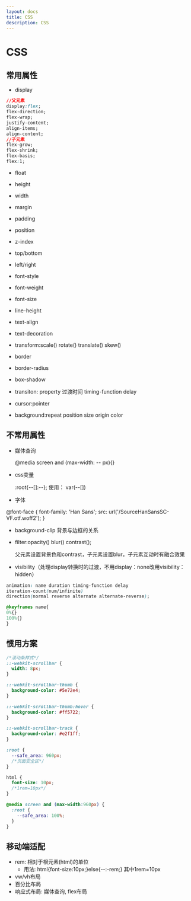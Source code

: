 ```yaml
---
layout: docs
title: CSS
description: CSS
---
```


# CSS

## 常用属性

- display

```css
//父元素
display:flex;
flex-direction;
flex-wrap;
justify-content;
align-items;
align-content;
//子元素
flex-grow;
flex-shrink;
flex-basis;
flex:1;
```

- float

- height

- width

- margin

- padding

- position

- z-index

- top/bottom

- left/right

- font-style

- font-weight

- font-size

- line-height

- text-align

- text-decoration

- transform:scale() rotate() translate() skew()

- border

- border-radius

- box-shadow

- transiton: property 过渡时间 timing-function delay

- cursor:pointer

- background:repeat position size origin color

## 不常用属性

- 媒体查询

  @media  screen and (max-width: -- px){}

- css变量

  :root{--[]:--}; 使用： var(--[])

- 字体

@font-face {
  font-family: 'Han Sans';
  src: url('/SourceHanSansSC-VF.otf.woff2');
}

- background-clip 背景与边框的关系

- filter:opacity() blur() contrast();

  父元素设置背景色和contrast，子元素设置blur，子元素互动时有融合效果

- visibility（处理display转换时的过渡，不用display：none改用visibility：hidden）

```css
animation: name duration timing-function delay
iteration-count(num/infinite)
direction(normal reverse alternate alternate-reverse);

@keyframes name{
0%{}
100%{}
}
```

## 惯用方案

```css
/*滚动条样式*/
::-webkit-scrollbar {
  width: 8px;
}

::-webkit-scrollbar-thumb {
  background-color: #5e72e4;
}

::-webkit-scrollbar-thumb:hover {
  background-color: #ff5722;
}

::-webkit-scrollbar-track {
  background-color: #e2f1ff;
}

:root {
  --safe_area: 960px;
  /*页面安全区*/
}

html {
  font-size: 10px;
  /*1rem=10px*/
}

@media screen and (max-width:960px) {
  :root {
    --safe_area: 100%;
  }
}
```
## 移动端适配

- rem: 相对于根元素(html)的单位
   - 用法: html{font-size:10px;}else{--:-rem;} 其中1rem=10px
- vw/vh布局
- 百分比布局
- 响应式布局: 媒体查询, flex布局
